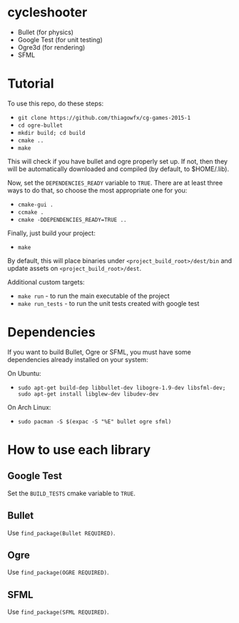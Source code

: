 cycleshooter
============

- Bullet (for physics)
- Google Test (for unit testing)
- Ogre3d (for rendering)
- SFML

Tutorial
========

To use this repo, do these steps:

- `git clone https://github.com/thiagowfx/cg-games-2015-1`
- `cd ogre-bullet`
- `mkdir build; cd build`
- `cmake ..`
- `make`

This will check if you have bullet and ogre properly set up.
If not, then they will be automatically downloaded and compiled (by default, to $HOME/.lib).

Now, set the `DEPENDENCIES_READY` variable to `TRUE`. There are at least three ways to do that, so choose the most appropriate one for you:

- `cmake-gui .`
- `ccmake .`
- `cmake -DDEPENDENCIES_READY=TRUE ..`

Finally, just build your project:

- `make`

By default, this will place binaries under `<project_build_root>/dest/bin` and update assets on `<project_build_root>/dest`.

Additional custom targets:

- `make run` - to run the main executable of the project
- `make run_tests` - to run the unit tests created with google test

Dependencies
============

If you want to build Bullet, Ogre or SFML, you must have some dependencies already installed on your system:

On Ubuntu:
- `sudo apt-get build-dep libbullet-dev libogre-1.9-dev libsfml-dev; sudo apt-get install libglew-dev libudev-dev`

On Arch Linux:
- `sudo pacman -S $(expac -S "%E" bullet ogre sfml)`

How to use each library
=======================

Google Test
-----------
Set the `BUILD_TESTS` cmake variable to `TRUE`.

Bullet
------
Use `find_package(Bullet REQUIRED)`.

Ogre
----
Use `find_package(OGRE REQUIRED)`.

SFML
----
Use `find_package(SFML REQUIRED)`.
